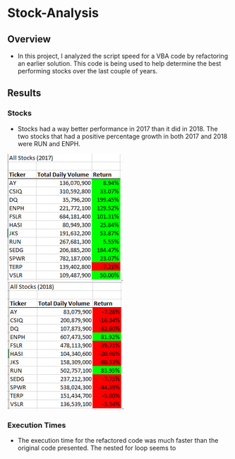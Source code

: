 # Stock-Analysis

## Overview
* In this project, I analyzed the script speed for a VBA code by refactoring an earlier solution. This code is being used to help determine the best performing stocks over the last couple of years. 


## Results
  ### Stocks
   * Stocks had a way better performance in 2017 than it did in 2018. The two stocks that had a positive percentage growth in both 2017 and 2018 were RUN and ENPH.
   
   ![Stock_data_2017](https://github.com/chenylk/stock-analysis/blob/master/stock%20data/2017_stock_data.PNG).
   ![Stock_data_2018](https://github.com/chenylk/stock-analysis/blob/master/stock%20data/2018_stock_data.PNG).

  ### Execution Times
   * The execution time for the refactored code was much faster than the original code presented. The nested for loop seems to 
